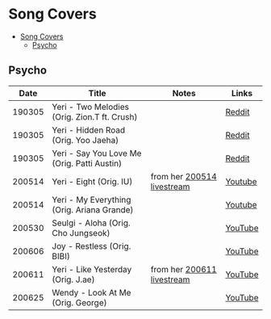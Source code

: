 # Song Covers

- [Song Covers](#song-covers)
  - [Psycho](#psycho)

## Psycho
| Date   | Title                                        | Notes                                                      | Links                                   |
|--------|----------------------------------------------|------------------------------------------------------------|-----------------------------------------|
| 190305 | Yeri - Two Melodies (Orig. Zion.T ft. Crush) |                                                            | [Reddit](https://redd.it/hcnf72)        |
| 190305 | Yeri - Hidden Road (Orig. Yoo Jaeha)         |                                                            | [Reddit](https://redd.it/hcniez)        |
| 190305 | Yeri - Say You Love Me (Orig. Patti Austin)  |                                                            | [Reddit](https://redd.it/hcnoc4)        |
| 200514 | Yeri - Eight (Orig. IU)                      | from her [200514 livestream](https://youtu.be/AazweNR0W-I) | [Youtube](https://youtu.be/Jq81ZmczlHI) |
| 200514 | Yeri - My Everything (Orig. Ariana Grande)   |                                                            | [Youtube](https://youtu.be/miYzRqT703I) |
| 200530 | Seulgi - Aloha (Orig. Cho Jungseok)          |                                                            | [YouTube](https://youtu.be/Qh68FukkoxA) |
| 200606 | Joy - Restless (Orig. BIBI)                  |                                                            | [YouTube](https://youtu.be/dOE2TngNoUU) |
| 200611 | Yeri - Like Yesterday (Orig. J.ae)           | from her [200611 livestream](https://youtu.be/tn0AdOYlG20) | [YouTube](https://youtu.be/ziQOhVBbYRo) |
| 200625 | Wendy - Look At Me (Orig. George)            |                                                            | [YouTube](https://youtu.be/TVJffYtwG04) |
